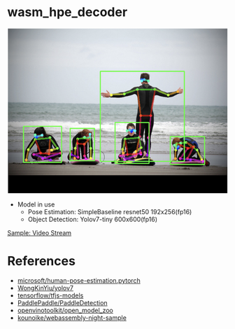 # wasm_hpe_decoder

![result](result.png)

- Model in use
    - Pose Estimation: SimpleBaseline resnet50 192x256(fp16)
    - Object Detection: Yolov7-tiny 600x600(fp16)

[Sample: Video Stream](https://otmb.github.io/wasm_hpe_decoder)

# References

- [microsoft/human-pose-estimation.pytorch](https://github.com/microsoft/human-pose-estimation.pytorch)
- [WongKinYiu/yolov7](https://github.com/WongKinYiu/yolov7/blob/main/tools/YOLOv7onnx.ipynb)
- [tensorflow/tfjs-models](https://github.com/tensorflow/tfjs-models/blob/master/posenet/src/util.ts)
- [PaddlePaddle/PaddleDetection](https://github.com/PaddlePaddle/PaddleDetection/blob/develop/deploy/lite/src/keypoint_postprocess.cc)
- [openvinotoolkit/open_model_zoo](https://github.com/openvinotoolkit/open_model_zoo/blob/master/demos/human_pose_estimation_demo/cpp/main.cpp)
- [kounoike/webassembly-night-sample](https://github.com/kounoike/webassembly-night-sample/tree/master/run-by-full-wasm)